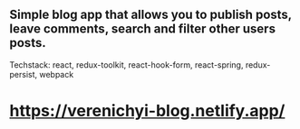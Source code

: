 ## Simple blog app that allows you to publish posts, leave comments, search and filter other users posts.

Techstack: react, redux-toolkit, react-hook-form, react-spring, redux-persist, webpack

# https://verenichyi-blog.netlify.app/
